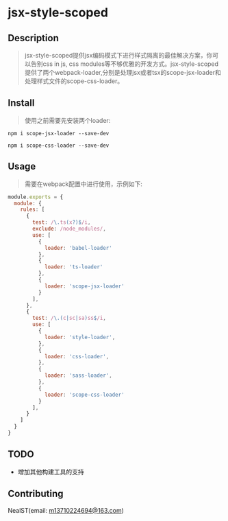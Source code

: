 # jsx-style-scoped

## Description  
    
> jsx-style-scoped提供jsx编码模式下进行样式隔离的最佳解决方案，你可以告别css in js, css modules等不够优雅的开发方式。jsx-style-scoped提供了两个webpack-loader,分别是处理jsx或者tsx的scope-jsx-loader和处理样式文件的scope-css-loader。

## Install

> 使用之前需要先安装两个loader:  

```
npm i scope-jsx-loader --save-dev

npm i scope-css-loader --save-dev
```

## Usage

> 需要在webpack配置中进行使用，示例如下: 

``` javascript
module.exports = {
  module: {
    rules: [
      {
        test: /\.ts(x?)$/i,
        exclude: /node_modules/,
        use: [
          {
            loader: 'babel-loader'
          },
          {
            loader: 'ts-loader'
          },
          {
            loader: 'scope-jsx-loader'
          }
        ],
      },
      {
        test: /\.(c|sc|sa)ss$/i,
        use: [
          {
            loader: 'style-loader',
          },
          {
            loader: 'css-loader',
          },
          {
            loader: 'sass-loader',
          },
          {
            loader: 'scope-css-loader'
          }
        ],
      }
    ]
  }
}
```

## TODO

* 增加其他构建工具的支持

## Contributing 

NealST(email: m13710224694@163.com)